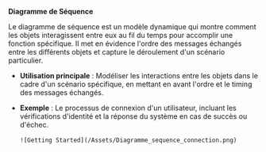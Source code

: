 **Diagramme de Séquence**


   Le diagramme de séquence est un modèle dynamique qui montre comment les objets interagissent entre eux au fil du temps pour accomplir une fonction spécifique. Il met en évidence l'ordre des messages échangés entre les différents objets et capture le déroulement d'un scénario particulier.

   - **Utilisation principale** : Modéliser les interactions entre les objets dans le cadre d'un scénario spécifique, en mettant en avant l'ordre et le timing des messages échangés.
   - **Exemple** : Le processus de connexion d'un utilisateur, incluant les vérifications d'identité et la réponse du système en cas de succès ou d'échec.

         ![Getting Started](/Assets/Diagramme_sequence_connection.png)